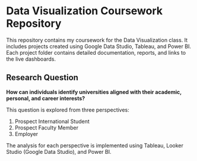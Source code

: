 # Data Visualization Coursework Repository

This repository contains my coursework for the Data Visualization class. It includes projects created using Google Data Studio, Tableau, and Power BI. Each project folder contains detailed documentation, reports, and links to the live dashboards.

## Research Question

**How can individuals identify universities aligned with their academic, personal, and career interests?**

This question is explored from three perspectives:
1. Prospect International Student
2. Prospect Faculty Member
3. Employer

The analysis for each perspective is implemented using Tableau, Looker Studio (Google Data Studio), and Power BI.